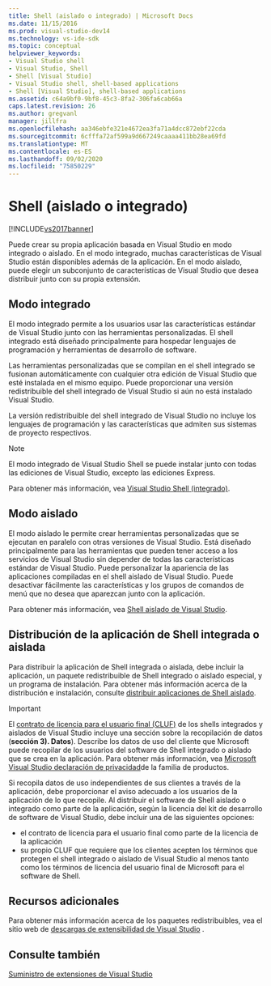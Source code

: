 ```yaml
---
title: Shell (aislado o integrado) | Microsoft Docs
ms.date: 11/15/2016
ms.prod: visual-studio-dev14
ms.technology: vs-ide-sdk
ms.topic: conceptual
helpviewer_keywords:
- Visual Studio shell
- Visual Studio, Shell
- Shell [Visual Studio]
- Visual Studio shell, shell-based applications
- Shell [Visual Studio], shell-based applications
ms.assetid: c64a9bf0-9bf8-45c3-8fa2-306fa6cab66a
caps.latest.revision: 26
ms.author: gregvanl
manager: jillfra
ms.openlocfilehash: aa346ebfe321e4672ea3fa71a4dcc872ebf22cda
ms.sourcegitcommit: 6cfffa72af599a9d667249caaaa411bb28ea69fd
ms.translationtype: MT
ms.contentlocale: es-ES
ms.lasthandoff: 09/02/2020
ms.locfileid: "75850229"
---
```

# <a name="shell-isolated-or-integrated"></a>Shell (aislado o integrado)
[!INCLUDE[vs2017banner](../includes/vs2017banner.md)]

Puede crear su propia aplicación basada en Visual Studio en modo integrado o aislado. En el modo integrado, muchas características de Visual Studio están disponibles además de la aplicación. En el modo aislado, puede elegir un subconjunto de características de Visual Studio que desea distribuir junto con su propia extensión.  
  
## <a name="integrated-mode"></a>Modo integrado  
 El modo integrado permite a los usuarios usar las características estándar de Visual Studio junto con las herramientas personalizadas. El shell integrado está diseñado principalmente para hospedar lenguajes de programación y herramientas de desarrollo de software.  
  
 Las herramientas personalizadas que se compilan en el shell integrado se fusionan automáticamente con cualquier otra edición de Visual Studio que esté instalada en el mismo equipo. Puede proporcionar una versión redistribuible del shell integrado de Visual Studio si aún no está instalado Visual Studio.  
  
 La versión redistribuible del shell integrado de Visual Studio no incluye los lenguajes de programación y las características que admiten sus sistemas de proyecto respectivos.  
  
> [!NOTE]
> El modo integrado de Visual Studio Shell se puede instalar junto con todas las ediciones de Visual Studio, excepto las ediciones Express.  
  
 Para obtener más información, vea [Visual Studio Shell (integrado)](../extensibility/visual-studio-shell-integrated.md).  
  
## <a name="isolated-mode"></a>Modo aislado  
 El modo aislado le permite crear herramientas personalizadas que se ejecutan en paralelo con otras versiones de Visual Studio. Está diseñado principalmente para las herramientas que pueden tener acceso a los servicios de Visual Studio sin depender de todas las características estándar de Visual Studio. Puede personalizar la apariencia de las aplicaciones compiladas en el shell aislado de Visual Studio. Puede desactivar fácilmente las características y los grupos de comandos de menú que no desea que aparezcan junto con la aplicación.  
  
 Para obtener más información, vea [Shell aislado de Visual Studio](../extensibility/visual-studio-isolated-shell.md).  
  
## <a name="distributing-your-integrated-or-isolated-shell-application"></a>Distribución de la aplicación de Shell integrada o aislada  
 Para distribuir la aplicación de Shell integrada o aislada, debe incluir la aplicación, un paquete redistribuible de Shell integrado o aislado especial, y un programa de instalación. Para obtener más información acerca de la distribución e instalación, consulte [distribuir aplicaciones de Shell aislado](../extensibility/distributing-isolated-shell-applications.md).  
  
> [!IMPORTANT]
> El [contrato de licencia para el usuario final (CLUF)](https://www.visualstudio.com/support/legal/mt171552) de los shells integrados y aislados de Visual Studio incluye una sección sobre la recopilación de datos (**sección 3). Datos**).  Describe los datos de uso del cliente que Microsoft puede recopilar de los usuarios del software de Shell integrado o aislado que se crea en la aplicación. Para obtener más información, vea [Microsoft Visual Studio declaración de privacidad](https://www.visualstudio.com/dn948229)de la familia de productos.  
> 
> Si recopila datos de uso independientes de sus clientes a través de la aplicación, debe proporcionar el aviso adecuado a los usuarios de la aplicación de lo que recopile.  Al distribuir el software de Shell aislado o integrado como parte de la aplicación, según la licencia del kit de desarrollo de software de Visual Studio, debe incluir una de las siguientes opciones:  
> 
> - el contrato de licencia para el usuario final como parte de la licencia de la aplicación  
> - su propio CLUF que requiere que los clientes acepten los términos que protegen el shell integrado o aislado de Visual Studio al menos tanto como los términos de licencia del usuario final de Microsoft para el software de Shell.  
  
## <a name="additional-resources"></a>Recursos adicionales  
 Para obtener más información acerca de los paquetes redistribuibles, vea el sitio web de [descargas de extensibilidad de Visual Studio](https://msdn.microsoft.com/vstudio/bb984878.aspx) .  
  
## <a name="see-also"></a>Consulte también  
 [Suministro de extensiones de Visual Studio](../extensibility/shipping-visual-studio-extensions.md)
